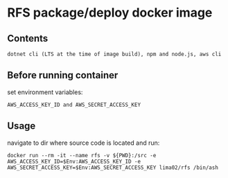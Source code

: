 # RFS package/deploy docker image

## Contents
`
dotnet cli (LTS at the time of image build),
npm and node.js,
aws cli
`

## Before running container
set environment variables:

`
AWS_ACCESS_KEY_ID and AWS_SECRET_ACCESS_KEY
`

## Usage
navigate to dir where source code is located and run:

`
docker run --rm -it --name rfs -v ${PWD}:/src -e AWS_ACCESS_KEY_ID=$Env:AWS_ACCESS_KEY_ID -e AWS_SECRET_ACCESS_KEY=$Env:AWS_SECRET_ACCESS_KEY lima02/rfs /bin/ash
`
